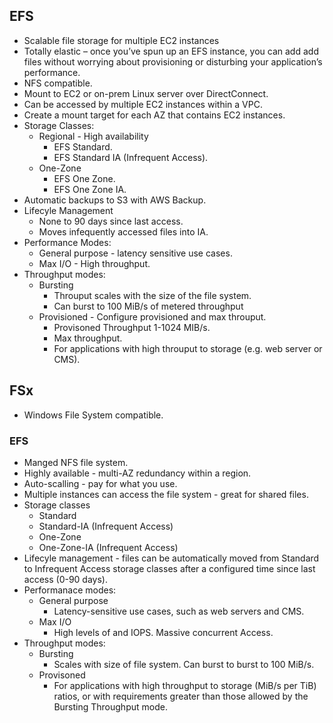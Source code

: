 ## EFS

* Scalable file storage for multiple EC2 instances
* Totally elastic – once you’ve spun up an EFS instance, you can add add files without worrying about provisioning or disturbing your application’s performance.
* NFS compatible.
* Mount to EC2 or on-prem Linux server over DirectConnect.
* Can be accessed by multiple EC2 instances within a VPC.
* Create a mount target for each AZ that contains EC2 instances.
* Storage Classes:
    * Regional - High availability
        * EFS Standard.
        * EFS Standard IA (Infrequent Access).
    * One-Zone
        * EFS One Zone.
        * EFS One Zone IA.
* Automatic backups to S3 with AWS Backup.
* Lifecyle Management
    * None to 90 days since last access.
    * Moves infequently accessed files into IA.
* Performance Modes:
    * General purpose - latency sensitive use cases.
    * Max I/O - High throughput.
* Throughput modes:
    * Bursting
        * Throuput scales with the size of the file system.
        * Can burst to 100 MiB/s of metered throughput
    * Provisioned - Configure provisioned and max throuput.
        * Provisoned Throughput 1-1024 MIB/s.
        * Max throughput.
        * For applications with high throuput to storage (e.g. web server or CMS).

## FSx

* Windows File System compatible.


### EFS
* Manged NFS file system.
* Highly available - multi-AZ redundancy within a region.
* Auto-scalling - pay for what you use.
* Multiple instances can access the file system - great for shared files.
* Storage classes
    * Standard
    * Standard-IA (Infrequent Access)
    * One-Zone
    * One-Zone-IA (Infrequent Access)
* Lifecyle management - files can be automatically moved from Standard to Infrequent Access storage classes after a configured time since last access (0-90 days).
* Performanace modes:
    * General purpose
        * Latency-sensitive use cases, such as web servers and CMS.
    * Max I/O
        * High levels of and IOPS. Massive concurrent Access.
* Throughput modes:
    * Bursting
        * Scales with size of file system. Can burst to burst to 100 MiB/s.
    * Provisoned
        * For applications with high throughput to storage (MiB/s per TiB) ratios, or with requirements greater than those allowed by the Bursting Throughput mode.
